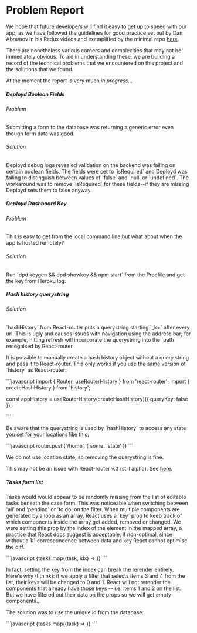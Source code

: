 # Problem Report

We hope that future developers will find it easy to get up to speed with our app, as we have followed the guidelines for good practice set out by Dan Abramov in his Redux videos and exemplified by the minimal repo [here](https://github.com/gaearon/todos).

There are nonetheless various corners and complexities that may not be immediately obvious. To aid in understanding these, we are building a record of the technical problems that we encountered on this project and the solutions that we found.

At the moment the report is very much *in progress...*

##### Deployd Boolean Fields

###### Problem

Submitting a form to the database was returning a generic error even though form data was good.

###### Solution

Deployd debug logs revealed validation on the backend was failing on certain boolean fields. The fields were set to ´isRequired´ and Deployd was failing to distinguish between values of ´false´ and ´null´ or ´undefined´. The workaround was to remove ´isRequired´ for these fields--if they are missing Deployd sets them to false anyway.

##### Deployd Dashboard Key

###### Problem

This is easy to get from the local command line but what about when the app is hosted remotely?

###### Solution

Run ´dpd keygen && dpd showkey && npm start´ from the Procfile and get the key from Heroku log.

##### Hash history querystring

###### Solution

´hashHistory´ from React-router puts a querystring starting ´_k=´ after every url. This is ugly and causes issues with navigation using the address bar; for example, hitting refresh will incorporate the querystring into the ´path´ recognised by React-router.

It is possible to manually create a hash history object without a query string and pass it to React-router. This only works if you use the same version of ´history´ as React-router:

´´´javascript
import { Router, useRouterHistory } from 'react-router';
import { createHashHistory } from 'history';

const appHistory = useRouterHistory(createHashHistory)({ queryKey: false });

<Router history={appHistory}>
´´´

Be aware that the querystring is used by ´hashHistory´ to access any state you set for your locations like this:

´´´javascript
router.push('/home', { some: 'state' })
´´´

We do not use location state, so removing the querystring is fine.

This may not be an issue with React-router v.3 (still alpha). See [here](https://github.com/ReactTraining/react-router/issues/1967).

##### Tasks form list

Tasks would would appear to be randomly missing from the list of editable tasks beneath the case form. This was noticeable when switching between 'all' and 'pending' or 'to do' on the filter. When multiple components are generated by a loop as an array, React uses a ´key´ prop to keep track of which components inside the array get added, removed or changed. We were setting this prop by the index of the element in the mapped array, a practice that React docs suggest is [acceptable, if non-optimal](https://facebook.github.io/react/docs/lists-and-keys.html), since without a 1:1 correspondence between data and key React cannot optimise the diff. 

´´´javascript
{tasks.map((task, idx) =>
      <ConnectedEditTaskForm key={idx} task={task} />)}
´´´

In fact, setting the key from the index can break the rerender entirely. Here's why (I think): if we apply a filter that selects items 3 and 4 from the list, their keys will be changed to 0 and 1. React will not rerender the components that already have those keys -- i.e. items 1 and 2 on the list. But we have filtered out their data on the props so we will get empty components...

The solution was to use the unique id from the database:

´´´javascript
{tasks.map((task) =>
      <ConnectedEditTaskForm key={task.id} task={task} />)}
´´´
